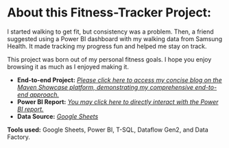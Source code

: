 # About this Fitness-Tracker Project:
I started walking to get fit, but consistency was a problem. Then, a friend suggested using a Power BI dashboard with my walking data from Samsung Health. It made tracking my progress fun and helped me stay on track.

This project was born out of my personal fitness goals. I hope you enjoy browsing it as much as I enjoyed making it.

- **End-to-end Project:** [*Please click here to access my concise blog on the Maven Showcase platform, demonstrating my comprehensive end-to-end approach.*](https://mavenanalytics.io/project/12232)
- **Power BI Report:** [*You may click here to directly interact with the Power BI report.*](https://app.powerbi.com/view?r=eyJrIjoiNDZhNmQ3NDEtNWNlZS00OTg5LTlmZTQtZmFiZmRjNzg0ZjY2IiwidCI6ImRmODY3OWNkLWE4MGUtNDVkOC05OWFjLWM4M2VkN2ZmOTVhMCJ9)
- **Data Source:** [*Google Sheets*](https://docs.google.com/spreadsheets/d/1Q31VzzQqrFvSAnjwB6HWgU6X2ovlu5vZ9-ClpZQD9q4/edit?pli=1#gid)

**Tools used:** Google Sheets, Power BI, T-SQL, Dataflow Gen2, and Data Factory.
